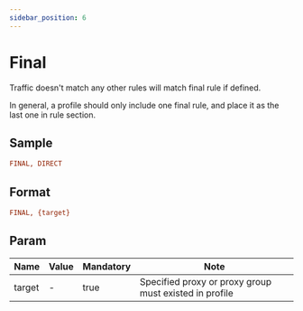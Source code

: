 ```yaml
---
sidebar_position: 6
---
```


# Final

Traffic doesn't match any other rules will match final rule if defined.

In general, a profile should only include one final rule, and place it as the last one in rule section.

## Sample

```ini
FINAL, DIRECT
```

## Format

```ini
FINAL, {target}
```

## Param

| Name         | Value | Mandatory | Note                                                   |
|--------------|-------|-----------|--------------------------------------------------------|
| target       | -     | true      | Specified proxy or proxy group must existed in profile |